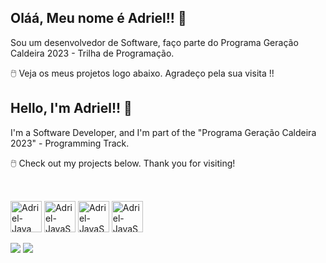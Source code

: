 ## Oláá, Meu nome é Adriel!! 👋

Sou um desenvolvedor de Software, faço parte do Programa Geração Caldeira 2023 - Trilha de Programação.

🖱️ Veja os meus projetos logo abaixo. Agradeço pela sua visita !!


## Hello, I'm Adriel!! 👋
I'm a Software Developer, and I'm part of the "Programa Geração Caldeira 2023" - Programming Track.

🖱️ Check out my projects below. Thank you for visiting!


##

<div> 
  <div style="display: inline_block"><br>
  <img align="center" alt="Adriel-Java" height="50" width="50" src="https://static.vecteezy.com/system/resources/previews/019/899/948/original/java-free-download-free-png.png">
  <img align="center" alt="Adriel-JavaScript" height="50" width="50" src="https://upload.wikimedia.org/wikipedia/commons/thumb/9/99/Unofficial_JavaScript_logo_2.svg/1200px-Unofficial_JavaScript_logo_2.svg.png">
  <img align="center" alt="Adriel-JavaScript" height="50" width="50" src="https://spring.io/img/logos/spring-initializr.svg">
  <img align="center" alt="Adriel-JavaScript" height="50" width="50" src="https://upload.wikimedia.org/wikipedia/commons/thumb/2/29/Postgresql_elephant.svg/540px-Postgresql_elephant.svg.png">

    
</div><br>
  <a href = "mailto:oadriel14@gmail.com"><img src="https://img.shields.io/badge/-Gmail-%23333?style=for-the-badge&logo=gmail&logoColor=white" target="_blank"></a>
  <a href="https://www.linkedin.com/in/adriel-silveira-de-oliveira-072ba1245" target="_blank"><img src="https://img.shields.io/badge/-LinkedIn-%230077B5?style=for-the-badge&logo=linkedin&logoColor=white" target="_blank"></a> 
  
</div>




<!--
**AdrielZe/AdrielZe** is a ✨ _special_ ✨ repository because its `README.md` (this file) appears on your GitHub profile.

Here are some ideas to get you started:

- 🔭 I’m currently working on ...
- 🌱 I’m currently learning ...
- 👯 I’m looking to collaborate on ...
- 🤔 I’m looking for help with ...
- 💬 Ask me about ...
- 📫 How to reach me: ...
- 😄 Pronouns: ...
- ⚡ Fun fact: ...
-->
